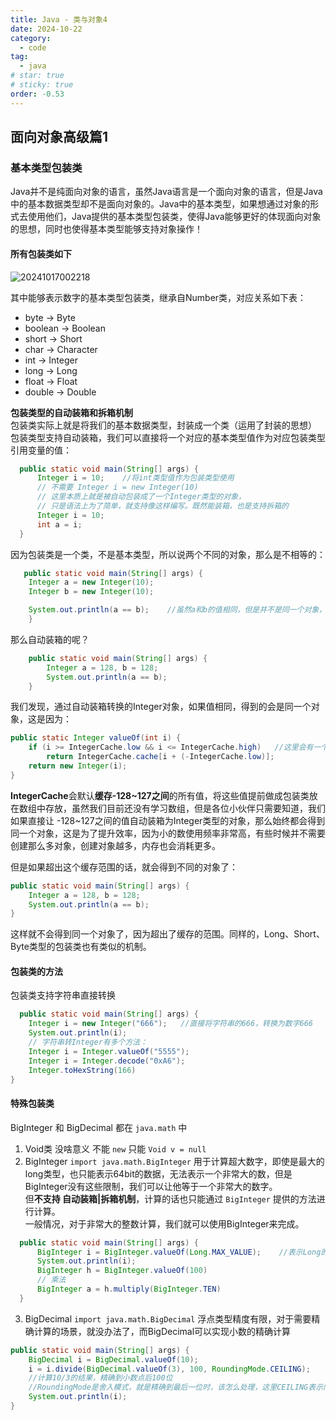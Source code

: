 ```yaml
---
title: Java - 类与对象4
date: 2024-10-22
category:
  - code
tag:
  - java
# star: true
# sticky: true
order: -0.53
---
```


## 面向对象高级篇1

### 基本类型包装类

Java并不是纯面向对象的语言，虽然Java语言是一个面向对象的语言，但是Java中的基本数据类型却不是面向对象的。Java中的基本类型，如果想通过对象的形式去使用他们，Java提供的基本类型包装类，使得Java能够更好的体现面向对象的思想，同时也使得基本类型能够支持对象操作！  

#### 所有包装类如下

![20241017002218](http://myimg.ekkosonya.cn/20241017002218.png)  

其中能够表示数字的基本类型包装类，继承自Number类，对应关系如下表：

- byte -> Byte
- boolean -> Boolean
- short -> Short
- char -> Character
- int -> Integer
- long -> Long
- float -> Float
- double -> Double

**包装类型的自动装箱和拆箱机制**  
包装类实际上就是将我们的基本数据类型，封装成一个类（运用了封装的思想）  
包装类型支持自动装箱，我们可以直接将一个对应的基本类型值作为对应包装类型引用变量的值：

```java
  public static void main(String[] args) {
      Integer i = 10;    //将int类型值作为包装类型使用
      // 不需要 Integer i = new Integer(10)
      // 这里本质上就是被自动包装成了一个Integer类型的对象，
      // 只是语法上为了简单，就支持像这样编写。既然能装箱，也是支持拆箱的
      Integer i = 10;
      int a = i;
  }
```

因为包装类是一个类，不是基本类型，所以说两个不同的对象，那么是不相等的：  

```java
   public static void main(String[] args) {
    Integer a = new Integer(10);
    Integer b = new Integer(10);

    System.out.println(a == b);    //虽然a和b的值相同，但是并不是同一个对象，所以说==判断为假
    }
```

那么自动装箱的呢？  

```java
    public static void main(String[] args) {
        Integer a = 128, b = 128;
        System.out.println(a == b);
    }
```

我们发现，通过自动装箱转换的Integer对象，如果值相同，得到的会是同一个对象，这是因为：

```java
public static Integer valueOf(int i) {
    if (i >= IntegerCache.low && i <= IntegerCache.high)   //这里会有一个IntegerCache，如果在范围内，那么会直接返回已经提前创建好的对象
        return IntegerCache.cache[i + (-IntegerCache.low)];
    return new Integer(i);
}
```

**IntegerCache**会默认**缓存-128~127之间**的所有值，将这些值提前做成包装类放在数组中存放，虽然我们目前还没有学习数组，但是各位小伙伴只需要知道，我们如果直接让 -128~127之间的值自动装箱为Integer类型的对象，那么始终都会得到同一个对象，这是为了提升效率，因为小的数使用频率非常高，有些时候并不需要创建那么多对象，创建对象越多，内存也会消耗更多。  

但是如果超出这个缓存范围的话，就会得到不同的对象了：

```java
public static void main(String[] args) {
    Integer a = 128, b = 128;
    System.out.println(a == b);
}
```

这样就不会得到同一个对象了，因为超出了缓存的范围。同样的，Long、Short、Byte类型的包装类也有类似的机制。  

#### 包装类的方法

包装类支持字符串直接转换
  
  ```java
    public static void main(String[] args) {
      Integer i = new Integer("666");   //直接将字符串的666，转换为数字666
      System.out.println(i);
      // 字符串转Integer有多个方法：
      Integer i = Integer.valueOf("5555");
      Integer i = Integer.decode("0xA6");
      Integer.toHexString(166)
  }
  ```

#### 特殊包装类

BigInteger 和 BigDecimal 都在 `java.math` 中

1. Void类 没啥意义 不能 `new` 只能 `Void v = null`
2. BigInteger
  `import java.math.BigInteger`
  用于计算超大数字，即使是最大的long类型，也只能表示64bit的数据，无法表示一个非常大的数，但是BigInteger没有这些限制，我们可以让他等于一个非常大的数字。  
  但**不支持 自动装箱|拆箱机制**，计算的话也只能通过 `BigInteger` 提供的方法进行计算。  
  一般情况，对于非常大的整数计算，我们就可以使用BigInteger来完成。

  ```java
    public static void main(String[] args) {
        BigInteger i = BigInteger.valueOf(Long.MAX_VALUE);    //表示Long的最大值，轻轻松松
        System.out.println(i);
        BigInteger h = BigInteger.valueOf(100)
        // 乘法
        BigInteger a = h.multiply(BigInteger.TEN)
    }
  ```

3. BigDecimal
  `import java.math.BigDecimal`
  浮点类型精度有限，对于需要精确计算的场景，就没办法了，而BigDecimal可以实现小数的精确计算

  ```java
  public static void main(String[] args) {
      BigDecimal i = BigDecimal.valueOf(10);
      i = i.divide(BigDecimal.valueOf(3), 100, RoundingMode.CEILING);
      //计算10/3的结果，精确到小数点后100位
      //RoundingMode是舍入模式，就是精确到最后一位时，该怎么处理，这里CEILING表示向上取整
      System.out.println(i);
  }
  ```
